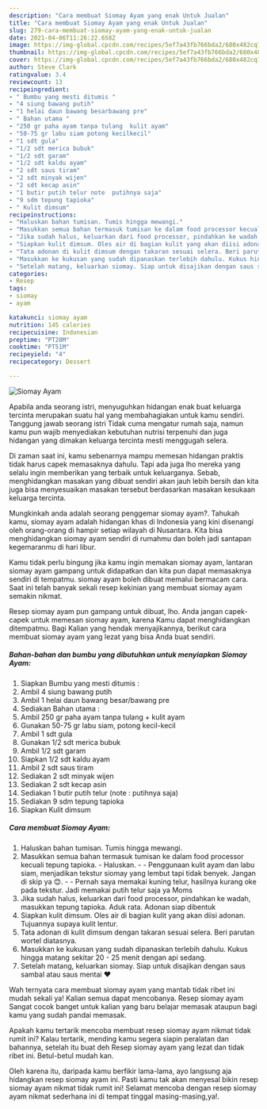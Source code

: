 ```yaml
---
description: "Cara membuat Siomay Ayam yang enak Untuk Jualan"
title: "Cara membuat Siomay Ayam yang enak Untuk Jualan"
slug: 279-cara-membuat-siomay-ayam-yang-enak-untuk-jualan
date: 2021-04-06T11:26:22.658Z
image: https://img-global.cpcdn.com/recipes/5ef7a43fb766bda2/680x482cq70/siomay-ayam-foto-resep-utama.jpg
thumbnail: https://img-global.cpcdn.com/recipes/5ef7a43fb766bda2/680x482cq70/siomay-ayam-foto-resep-utama.jpg
cover: https://img-global.cpcdn.com/recipes/5ef7a43fb766bda2/680x482cq70/siomay-ayam-foto-resep-utama.jpg
author: Steve Clark
ratingvalue: 3.4
reviewcount: 13
recipeingredient:
- " Bumbu yang mesti ditumis "
- "4 siung bawang putih"
- "1 helai daun bawang besarbawang pre"
- " Bahan utama "
- "250 gr paha ayam tanpa tulang  kulit ayam"
- "50-75 gr labu siam potong kecilkecil"
- "1 sdt gula"
- "1/2 sdt merica bubuk"
- "1/2 sdt garam"
- "1/2 sdt kaldu ayam"
- "2 sdt saus tiram"
- "2 sdt minyak wijen"
- "2 sdt kecap asin"
- "1 butir putih telur note  putihnya saja"
- "9 sdm tepung tapioka"
- " Kulit dimsum"
recipeinstructions:
- "Haluskan bahan tumisan. Tumis hingga mewangi."
- "Masukkan semua bahan termasuk tumisan ke dalam food processor kecuali tepung tapioka.  Haluskan.  Penggunaan kulit ayam dan labu siam, menjadikan tekstur siomay yang lembut tapi tidak benyek. Jangan di skip ya 😊.  Pernah saya memakai kuning telur, hasilnya kurang oke pada tekstur. Jadi memakai putih telur saja ya Moms"
- "Jika sudah halus, keluarkan dari food processor, pindahkan ke wadah, masukkan tepung tapioka. Aduk rata. Adonan siap dibentuk"
- "Siapkan kulit dimsum. Oles air di bagian kulit yang akan diisi adonan. Tujuannya supaya kulit lentur."
- "Tata adonan di kulit dimsum dengan takaran sesuai selera. Beri parutan wortel diatasnya."
- "Masukkan ke kukusan yang sudah dipanaskan terlebih dahulu. Kukus hingga matang sekitar 20 - 25 menit dengan api sedang."
- "Setelah matang, keluarkan siomay. Siap untuk disajikan dengan saus sambal atau saus mentai ❤️"
categories:
- Resep
tags:
- siomay
- ayam

katakunci: siomay ayam 
nutrition: 145 calories
recipecuisine: Indonesian
preptime: "PT28M"
cooktime: "PT51M"
recipeyield: "4"
recipecategory: Dessert

---
```



![Siomay Ayam](https://img-global.cpcdn.com/recipes/5ef7a43fb766bda2/680x482cq70/siomay-ayam-foto-resep-utama.jpg)

Apabila anda seorang istri, menyuguhkan hidangan enak buat keluarga tercinta merupakan suatu hal yang membahagiakan untuk kamu sendiri. Tanggung jawab seorang istri Tidak cuma mengatur rumah saja, namun kamu pun wajib menyediakan kebutuhan nutrisi terpenuhi dan juga hidangan yang dimakan keluarga tercinta mesti menggugah selera.

Di zaman  saat ini, kamu sebenarnya mampu memesan hidangan praktis tidak harus capek memasaknya dahulu. Tapi ada juga lho mereka yang selalu ingin memberikan yang terbaik untuk keluarganya. Sebab, menghidangkan masakan yang dibuat sendiri akan jauh lebih bersih dan kita juga bisa menyesuaikan masakan tersebut berdasarkan masakan kesukaan keluarga tercinta. 



Mungkinkah anda adalah seorang penggemar siomay ayam?. Tahukah kamu, siomay ayam adalah hidangan khas di Indonesia yang kini disenangi oleh orang-orang di hampir setiap wilayah di Nusantara. Kita bisa menghidangkan siomay ayam sendiri di rumahmu dan boleh jadi santapan kegemaranmu di hari libur.

Kamu tidak perlu bingung jika kamu ingin memakan siomay ayam, lantaran siomay ayam gampang untuk didapatkan dan kita pun dapat memasaknya sendiri di tempatmu. siomay ayam boleh dibuat memalui bermacam cara. Saat ini telah banyak sekali resep kekinian yang membuat siomay ayam semakin nikmat.

Resep siomay ayam pun gampang untuk dibuat, lho. Anda jangan capek-capek untuk memesan siomay ayam, karena Kamu dapat menghidangkan ditempatmu. Bagi Kalian yang hendak menyajikannya, berikut cara membuat siomay ayam yang lezat yang bisa Anda buat sendiri.

<!--inarticleads1-->

##### Bahan-bahan dan bumbu yang dibutuhkan untuk menyiapkan Siomay Ayam:

1. Siapkan  Bumbu yang mesti ditumis :
1. Ambil 4 siung bawang putih
1. Ambil 1 helai daun bawang besar/bawang pre
1. Sediakan  Bahan utama :
1. Ambil 250 gr paha ayam tanpa tulang + kulit ayam
1. Gunakan 50-75 gr labu siam, potong kecil-kecil
1. Ambil 1 sdt gula
1. Gunakan 1/2 sdt merica bubuk
1. Ambil 1/2 sdt garam
1. Siapkan 1/2 sdt kaldu ayam
1. Ambil 2 sdt saus tiram
1. Sediakan 2 sdt minyak wijen
1. Sediakan 2 sdt kecap asin
1. Sediakan 1 butir putih telur (note : putihnya saja)
1. Sediakan 9 sdm tepung tapioka
1. Siapkan  Kulit dimsum




<!--inarticleads2-->

##### Cara membuat Siomay Ayam:

1. Haluskan bahan tumisan. Tumis hingga mewangi.
1. Masukkan semua bahan termasuk tumisan ke dalam food processor kecuali tepung tapioka.  - Haluskan. -  - Penggunaan kulit ayam dan labu siam, menjadikan tekstur siomay yang lembut tapi tidak benyek. Jangan di skip ya 😊. -  - Pernah saya memakai kuning telur, hasilnya kurang oke pada tekstur. Jadi memakai putih telur saja ya Moms
1. Jika sudah halus, keluarkan dari food processor, pindahkan ke wadah, masukkan tepung tapioka. Aduk rata. Adonan siap dibentuk
1. Siapkan kulit dimsum. Oles air di bagian kulit yang akan diisi adonan. Tujuannya supaya kulit lentur.
1. Tata adonan di kulit dimsum dengan takaran sesuai selera. Beri parutan wortel diatasnya.
1. Masukkan ke kukusan yang sudah dipanaskan terlebih dahulu. Kukus hingga matang sekitar 20 - 25 menit dengan api sedang.
1. Setelah matang, keluarkan siomay. Siap untuk disajikan dengan saus sambal atau saus mentai ❤️




Wah ternyata cara membuat siomay ayam yang mantab tidak ribet ini mudah sekali ya! Kalian semua dapat mencobanya. Resep siomay ayam Sangat cocok banget untuk kalian yang baru belajar memasak ataupun bagi kamu yang sudah pandai memasak.

Apakah kamu tertarik mencoba membuat resep siomay ayam nikmat tidak rumit ini? Kalau tertarik, mending kamu segera siapin peralatan dan bahannya, setelah itu buat deh Resep siomay ayam yang lezat dan tidak ribet ini. Betul-betul mudah kan. 

Oleh karena itu, daripada kamu berfikir lama-lama, ayo langsung aja hidangkan resep siomay ayam ini. Pasti kamu tak akan menyesal bikin resep siomay ayam nikmat tidak rumit ini! Selamat mencoba dengan resep siomay ayam nikmat sederhana ini di tempat tinggal masing-masing,ya!.

